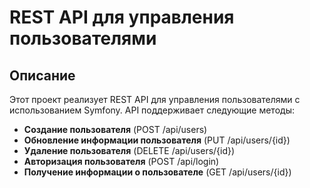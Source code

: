 # REST API для управления пользователями

## Описание

Этот проект реализует REST API для управления пользователями с использованием Symfony. API поддерживает следующие методы:

- **Создание пользователя** (POST /api/users)
- **Обновление информации пользователя** (PUT /api/users/{id})
- **Удаление пользователя** (DELETE /api/users/{id})
- **Авторизация пользователя** (POST /api/login)
- **Получение информации о пользователе** (GET /api/users/{id})

